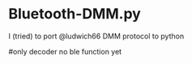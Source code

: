 # Bluetooth-DMM.py
I (tried) to port @ludwich66 DMM protocol to python

#only decoder no ble function yet
